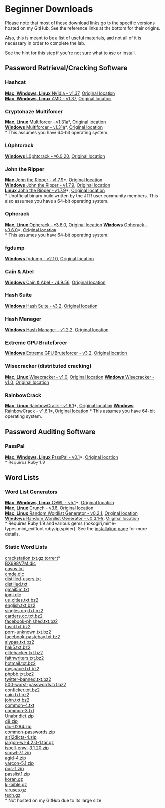 # Beginner Downloads
Please note that most of these download links go to the specific versions hosted on my GitHub.  See the reference links at the bottom for their origins.  

Also, this is meant to be a list of useful materials, and not all of it is necessary in order to complete the lab.  

See the hint for this step if you're not sure what to use or install.  

## Password Retrieval/Cracking Software  
### Hashcat  
[__Mac, Windows, Linux__ NVidia - v1.37](https://github.com/JonZeolla/Presentation_Materials/blob/master/2015-09-24_SteelCityInfoSec_Password-Cracking/.Storage/cudaHashcat-1.37.7z), [Original location][1]  
[__Mac, Windows, Linux__ AMD - v1.37](https://github.com/JonZeolla/Presentation_Materials/blob/master/2015-09-24_SteelCityInfoSec_Password-Cracking/.Storage/oclHashcat-1.37.7z), [Original location][2]  

### Cryptohaze Multiforcer  
[__Mac, Linux__ Multiforcer - v1.31a](https://github.com/JonZeolla/Presentation_Materials/blob/master/2015-09-24_SteelCityInfoSec_Password-Cracking/.Storage/Cryptohaze-Linux_x64_1_31a.tar.bz2)\*, [Original location][3]  
[__Windows__ Multiforcer - v1.31a](https://github.com/JonZeolla/Presentation_Materials/blob/master/2015-09-24_SteelCityInfoSec_Password-Cracking/.Storage/Cryptohaze-Windows_x64_1_31a.zip)\*, [Original location][4]  
\* This assumes you have 64-bit operating system.  

### L0phtcrack  
[__Windows__ L0phtcrack - v6.0.20](https://github.com/JonZeolla/Presentation_Materials/blob/master/2015-09-24_SteelCityInfoSec_Password-Cracking/.Storage/lc6setup_v6.0.20.exe), [Original location][5]  

### John the Ripper  
[__Mac__ John the Ripper - v1.7.9](https://github.com/JonZeolla/Presentation_Materials/blob/master/2015-09-24_SteelCityInfoSec_Password-Cracking/.Storage/john-1.7.9-jumbo-7-macosx-Intel-2.zip)\*, [Original location][6]  
[__Windows__ John the Ripper - v1.7.9](https://github.com/JonZeolla/Presentation_Materials/blob/master/2015-09-24_SteelCityInfoSec_Password-Cracking/.Storage/john179w2.zip), [Original location][7]  
[__Linux__ John the Ripper - v1.7.9](https://github.com/JonZeolla/Presentation_Materials/blob/master/2015-09-24_SteelCityInfoSec_Password-Cracking/.Storage/john-1.7.9-jumbo-7-Linux-x86-64.tar.gz)\*, [Original location][8]  
\* Unofficial binary build written by the JTR user community members.  This also assumes you have a 64-bit operating system.  

### Ophcrack
[__Mac, Linux__ Ophcrack - v3.6.0](https://github.com/JonZeolla/Presentation_Materials/blob/master/2015-09-24_SteelCityInfoSec_Password-Cracking/.Storage/ophcrack-3.6.0.tar.bz2), [Original location][9]
[__Windows__ Ophcrack - v3.6.0](https://github.com/JonZeolla/Presentation_Materials/blob/master/2015-09-24_SteelCityInfoSec_Password-Cracking/.Storage/ophcrack-win64-installer-3.6.0.exe)\*, [Original location][10]  
\* This assumes you have 64-bit operating system.  

### fgdump
[__Windows__ fgdump - v2.1.0](https://github.com/JonZeolla/Presentation_Materials/blob/master/2015-09-24_SteelCityInfoSec_Password-Cracking/.Storage/fgdump.exe), [Original location][11]  

### Cain & Abel
[__Windows__ Cain & Abel - v4.9.56](https://github.com/JonZeolla/Presentation_Materials/blob/master/2015-09-24_SteelCityInfoSec_Password-Cracking/.Storage/ca_setup.exe), [Original location][12]  

### Hash Suite  
[__Windows__ Hash Suite - v3.2](https://github.com/JonZeolla/Presentation_Materials/blob/master/2015-09-24_SteelCityInfoSec_Password-Cracking/.Storage/Hash_Suite_Free_3_2.zip), [Original location][13]  

### Hash Manager  
[__Windows__ Hash Manager - v1.2.2](https://github.com/JonZeolla/Presentation_Materials/blob/master/2015-09-24_SteelCityInfoSec_Password-Cracking/.Storage/HM.zip), [Original location][14]  

### Extreme GPU Bruteforcer  
[__Windows__ Extreme GPU Bruteforcer - v3.2](https://github.com/JonZeolla/Presentation_Materials/blob/master/2015-09-24_SteelCityInfoSec_Password-Cracking/.Storage/EGB.zip), [Original location][15]  

### Wisecracker (distributed cracking)
[__Mac, Linux__ Wisecracker - v1.0](https://github.com/JonZeolla/Presentation_Materials/blob/master/2015-09-24_SteelCityInfoSec_Password-Cracking/.Storage/wisecracker_v1.0.tar.gz), [Original location][16]
[__Windows__ Wisecracker - v1.0](https://github.com/JonZeolla/Presentation_Materials/blob/master/2015-09-24_SteelCityInfoSec_Password-Cracking/.Storage/wisecracker_v1.0.zip), [Original location][17]

### RainbowCrack
[__Mac, Linux__ RainbowCrack - v1.6.1](https://github.com/JonZeolla/Presentation_Materials/blob/master/2015-09-24_SteelCityInfoSec_Password-Cracking/.Storage/rainbowcrack-1.6.1-linux64.zip)\*, [Original location][18]
[__Windows__ RainbowCrack - v1.6.1](https://github.com/JonZeolla/Presentation_Materials/blob/master/2015-09-24_SteelCityInfoSec_Password-Cracking/.Storage/rainbowcrack-1.6.1-win64.zip)\*, [Original location][19]
\* This assumes you have 64-bit operating system.  


## Password Auditing Software  
### PassPal  
[__Mac, Windows, Linux__ PassPal - v0.1](https://github.com/JonZeolla/Presentation_Materials/blob/master/2015-09-24_SteelCityInfoSec_Password-Cracking/.Storage/passpal.rb)\*, [Original location][20]  
\* Requires Ruby 1.9  


## Word Lists  
### Word List Generators
[__Mac, Windows, Linux__ CeWL - v5.1](https://github.com/JonZeolla/Presentation_Materials/blob/master/2015-09-24_SteelCityInfoSec_Password-Cracking/.Storage/cewl_5.1.tar.bz2)\*, [Original location][21]  
[__Mac, Linux__ Crunch - v3.6](https://github.com/JonZeolla/Presentation_Materials/blob/master/2015-09-24_SteelCityInfoSec_Password-Cracking/.Storage/crunch-3.6.tgz), [Original location][22]  
[__Mac, Linux__ Random Wordlist Generator - v0.2.1](https://github.com/JonZeolla/Presentation_Materials/blob/master/2015-09-24_SteelCityInfoSec_Password-Cracking/.Storage/RandomWordlistGenerator-0.2.1.tar.bz2), [Original location][23]  
[__Windows__ Random Wordlist Generator - v0.2.1-8](https://github.com/JonZeolla/Presentation_Materials/blob/master/2015-09-24_SteelCityInfoSec_Password-Cracking/.Storage/RandomWordlistGenerator-0.2.1-8-downloader.exe), [Original location][24]  
\* Requires Ruby 1.9 and various gems (nokogiri,mime-types,mini_exiftool,rubyzip,spider).  See the [installation page](https://digi.ninja/projects/cewl.php#installation) for more details.  

### Static Word Lists
[crackstation.txt.gz.torrent](https://crackstation.net/downloads/crackstation.txt.gz.torrent)\*  
[BX698V7M.dic](https://github.com/JonZeolla/Presentation_Materials/blob/master/2015-09-24_SteelCityInfoSec_Password-Cracking/.Storage/BX698V7M.dic)  
[casos.txt](https://github.com/JonZeolla/Presentation_Materials/blob/master/2015-09-24_SteelCityInfoSec_Password-Cracking/.Storage/casos.txt)  
[cmde.dic](https://github.com/JonZeolla/Presentation_Materials/blob/master/2015-09-24_SteelCityInfoSec_Password-Cracking/.Storage/cmde.dic)  
[distilled-users.txt](https://github.com/JonZeolla/Presentation_Materials/blob/master/2015-09-24_SteelCityInfoSec_Password-Cracking/.Storage/distilled-users.txt)  
[distilled.txt](https://github.com/JonZeolla/Presentation_Materials/blob/master/2015-09-24_SteelCityInfoSec_Password-Cracking/.Storage/distilled.txt)  
[gmail5m.txt](https://github.com/JonZeolla/Presentation_Materials/blob/master/2015-09-24_SteelCityInfoSec_Password-Cracking/.Storage/gmail5m.txt)  
[ipmi.dic](https://github.com/JonZeolla/Presentation_Materials/blob/master/2015-09-24_SteelCityInfoSec_Password-Cracking/.Storage/ipmi.dic)  
[us_cities.txt.bz2](https://github.com/JonZeolla/Presentation_Materials/blob/master/2015-09-24_SteelCityInfoSec_Password-Cracking/.Storage/us_cities.txt.bz2)  
[english.txt.bz2](https://github.com/JonZeolla/Presentation_Materials/blob/master/2015-09-24_SteelCityInfoSec_Password-Cracking/.Storage/english.txt.bz2)  
[singles.org.txt.bz2](https://github.com/JonZeolla/Presentation_Materials/blob/master/2015-09-24_SteelCityInfoSec_Password-Cracking/.Storage/singles.org.txt.bz2)  
[carders.cc.txt.bz2](https://github.com/JonZeolla/Presentation_Materials/blob/master/2015-09-24_SteelCityInfoSec_Password-Cracking/.Storage/carders.cc.txt.bz2)  
[facebook-phished.txt.bz2](https://github.com/JonZeolla/Presentation_Materials/blob/master/2015-09-24_SteelCityInfoSec_Password-Cracking/.Storage/facebook-phished.txt.bz2)  
[tuscl.txt.bz2](https://github.com/JonZeolla/Presentation_Materials/blob/master/2015-09-24_SteelCityInfoSec_Password-Cracking/.Storage/tuscl.txt.bz2)  
[porn-unknown.txt.bz2](https://github.com/JonZeolla/Presentation_Materials/blob/master/2015-09-24_SteelCityInfoSec_Password-Cracking/.Storage/porn-unknown.txt.bz2)  
[facebook-pastebay.txt.bz2](https://github.com/JonZeolla/Presentation_Materials/blob/master/2015-09-24_SteelCityInfoSec_Password-Cracking/.Storage/facebook-pastebay.txt.bz2)  
[alypaa.txt.bz2](https://github.com/JonZeolla/Presentation_Materials/blob/master/2015-09-24_SteelCityInfoSec_Password-Cracking/.Storage/alypaa.txt.bz2)  
[hak5.txt.bz2](https://github.com/JonZeolla/Presentation_Materials/blob/master/2015-09-24_SteelCityInfoSec_Password-Cracking/.Storage/hak5.txt.bz2)  
[elitehacker.txt.bz2](https://github.com/JonZeolla/Presentation_Materials/blob/master/2015-09-24_SteelCityInfoSec_Password-Cracking/.Storage/elitehacker.txt.bz2)  
[faithwriters.txt.bz2](https://github.com/JonZeolla/Presentation_Materials/blob/master/2015-09-24_SteelCityInfoSec_Password-Cracking/.Storage/faithwriters.txt.bz2)  
[hotmail.txt.bz2](https://github.com/JonZeolla/Presentation_Materials/blob/master/2015-09-24_SteelCityInfoSec_Password-Cracking/.Storage/hotmail.txt.bz2)  
[myspace.txt.bz2](https://github.com/JonZeolla/Presentation_Materials/blob/master/2015-09-24_SteelCityInfoSec_Password-Cracking/.Storage/myspace.txt.bz2)  
[phpbb.txt.bz2](https://github.com/JonZeolla/Presentation_Materials/blob/master/2015-09-24_SteelCityInfoSec_Password-Cracking/.Storage/phpbb.txt.bz2)  
[twitter-banned.txt.bz2](https://github.com/JonZeolla/Presentation_Materials/blob/master/2015-09-24_SteelCityInfoSec_Password-Cracking/.Storage/twitter-banned.txt.bz2)  
[500-worst-passwords.txt.bz2](https://github.com/JonZeolla/Presentation_Materials/blob/master/2015-09-24_SteelCityInfoSec_Password-Cracking/.Storage/500-worst-passwords.txt.bz2)  
[conficker.txt.bz2](https://github.com/JonZeolla/Presentation_Materials/blob/master/2015-09-24_SteelCityInfoSec_Password-Cracking/.Storage/nconficker.txt.bz2)  
[cain.txt.bz2](https://github.com/JonZeolla/Presentation_Materials/blob/master/2015-09-24_SteelCityInfoSec_Password-Cracking/.Storage/cain.txt.bz2)  
[john.txt.bz2](https://github.com/JonZeolla/Presentation_Materials/blob/master/2015-09-24_SteelCityInfoSec_Password-Cracking/.Storage/john.txt.bz2)  
[common-4.txt](https://github.com/JonZeolla/Presentation_Materials/blob/master/2015-09-24_SteelCityInfoSec_Password-Cracking/.Storage/common-4.txt)  
[common-3.txt](https://github.com/JonZeolla/Presentation_Materials/blob/master/2015-09-24_SteelCityInfoSec_Password-Cracking/.Storage/common-3.txt)  
[Unabr.dict.zip](https://github.com/JonZeolla/Presentation_Materials/blob/master/2015-09-24_SteelCityInfoSec_Password-Cracking/.Storage/Unabr.dict.zip)  
[d8.zip](https://github.com/JonZeolla/Presentation_Materials/blob/master/2015-09-24_SteelCityInfoSec_Password-Cracking/.Storage/d8.zip)  
[dic-0294.zip](https://github.com/JonZeolla/Presentation_Materials/blob/master/2015-09-24_SteelCityInfoSec_Password-Cracking/.Storage/dic-0294.zip)  
[common-passwords.zip](https://github.com/JonZeolla/Presentation_Materials/blob/master/2015-09-24_SteelCityInfoSec_Password-Cracking/.Storage/common-passwords.zip)  
[alt12dicts-4.zip](https://github.com/JonZeolla/Presentation_Materials/blob/master/2015-09-24_SteelCityInfoSec_Password-Cracking/.Storage/alt12dicts-4.zip)  
[jargon-wl-4.2.0-1.tar.gz](https://github.com/JonZeolla/Presentation_Materials/blob/master/2015-09-24_SteelCityInfoSec_Password-Cracking/.Storage/jargon-wl-4.2.0-1.tar.gz)  
[ispell-enwl-3.1.20.zip](https://github.com/JonZeolla/Presentation_Materials/blob/master/2015-09-24_SteelCityInfoSec_Password-Cracking/.Storage/ispell-enwl-3.1.20.zip)  
[scowl-7.1.zip](https://github.com/JonZeolla/Presentation_Materials/blob/master/2015-09-24_SteelCityInfoSec_Password-Cracking/.Storage/scowl-7.1.zip)  
[agid-4.zip](https://github.com/JonZeolla/Presentation_Materials/blob/master/2015-09-24_SteelCityInfoSec_Password-Cracking/.Storage/agid-4.zip)  
[varcon-5.1.zip](https://github.com/JonZeolla/Presentation_Materials/blob/master/2015-09-24_SteelCityInfoSec_Password-Cracking/.Storage/varcon-5.1.zip)  
[pos-1.zip](https://github.com/JonZeolla/Presentation_Materials/blob/master/2015-09-24_SteelCityInfoSec_Password-Cracking/.Storage/pos-1.zip)  
[passlist1.zip](https://github.com/JonZeolla/Presentation_Materials/blob/master/2015-09-24_SteelCityInfoSec_Password-Cracking/.Storage/passlist1.zip)  
[koran.gz](https://github.com/JonZeolla/Presentation_Materials/blob/master/2015-09-24_SteelCityInfoSec_Password-Cracking/.Storage/koran.gz)  
[kj-bible.gz](https://github.com/JonZeolla/Presentation_Materials/blob/master/2015-09-24_SteelCityInfoSec_Password-Cracking/.Storage/kj-bible.gz)  
[viruses.gz](https://github.com/JonZeolla/Presentation_Materials/blob/master/2015-09-24_SteelCityInfoSec_Password-Cracking/.Storage/viruses.gz)  
[tech.gz](https://github.com/JonZeolla/Presentation_Materials/blob/master/2015-09-24_SteelCityInfoSec_Password-Cracking/.Storage/tech.gz)  
\* Not hosted on my GitHub due to its large size


[1]: http://hashcat.net/files/oclHashcat-1.37.7z  
[2]: http://hashcat.net/files/cudaHashcat-1.37.7z  
[3]: http://downloads.sourceforge.net/project/cryptohaze/Cryptohaze-Linux_x64_1_31a.tar.bz2  
[4]: http://downloads.sourceforge.net/project/cryptohaze/Cryptohaze-Windows_x64_1_31a.zip  
[5]: http://www.l0phtcrack.com/lc6setup_v6.0.20.exe  
[6]: http://openwall.info/wiki/_media/john/john-1.7.9-jumbo-7-macosx-Intel-2.zip  
[7]: http://www.openwall.com/john/h/john179w2.zip  
[8]: http://openwall.info/wiki/_media/john/john-1.7.9-jumbo-7-Linux-x86-64.tar.gz  
[9]: http://downloads.sourceforge.net/project/ophcrack/ophcrack/3.6.0/ophcrack-3.6.0.tar.bz2  
[10]: http://downloads.sourceforge.net/project/ophcrack/ophcrack/3.6.0/ophcrack-win64-installer-3.6.0.exe  
[11]: http://www.foofus.net/fizzgig/fgdump/fgdump-2.1.0-exeonly.zip  
[12]: http://www.oxid.it/downloads/ca_setup.exe  
[13]: http://hashsuite.openwall.net/downloads/Hash_Suite_Free_3_2.zip  
[14]: http://www.insidepro.com/download/HM.zip  
[15]: http://www.insidepro.com/download/EGB.zip  
[16]: http://selectiveintellect.com/wisecracker_v1.0.tar.gz  
[17]: http://selectiveintellect.com/wisecracker_v1.0.zip  
[18]: http://project-rainbowcrack.com/rainbowcrack-1.6.1-linux64.zip
[19]: http://project-rainbowcrack.com/rainbowcrack-1.6.1-win64.zip
[20]: https://github.com/arex1337/Passpal/blob/0.1/passpal.rb  
[21]: https://digi.ninja/files/cewl_5.1.tar.bz2  
[22]: http://downloads.sourceforge.net/project/crunch-wordlist/crunch-wordlist/crunch-3.6.tgz  
[23]: https://github.com/Faster3ck/RandomWordlistGenerator/tree/v0.2.1  
[24]: http://downloads.sourceforge.net/project/random-wordlist-generator/Random%20Wordlist%20Generator/0.2/RandomWordlistGenerator-0.2.1-8-downloader.exe  

